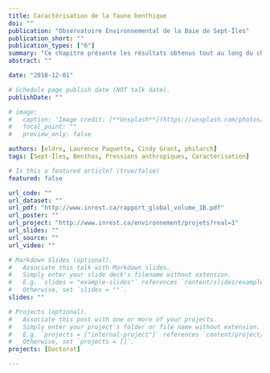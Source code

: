 ```yaml
---
title: Caractérisation de la faune benthique
doi: ""
publication: "Observatoire Environnemental de la Baie de Sept-Îles"
publication_short: ""
publication_types: ["6"]
summary: "Ce chapitre présente les résultats obtenus tout au long du chapitre 1 de mon Doctorat, qui ont été compilés avec ceux d'autres projets à Sept-Îles, pilotés par l'INREST."
abstract: ""

date: "2018-12-01"

# Schedule page publish date (NOT talk date).
publishDate: ""

# image:
#   caption: 'Image credit: [**Unsplash**](https://unsplash.com/photos/jdD8gXaTZsc)'
#   focal_point: ""
#   preview_only: false

authors: [eldre, Laurence Paquette, Cindy Grant, philarch]
tags: [Sept-Îles, Benthos, Pressions anthropiques, Caractérisation]

# Is this a featured article? (true/false)
featured: false

url_code: ""
url_dataset: ""
url_pdf: "http://www.inrest.ca/rapport_global_volume_1B.pdf"
url_poster: ""
url_project: "http://www.inrest.ca/environnement/projets?real=1"
url_slides: ""
url_source: ""
url_video: ""

# Markdown Slides (optional).
#   Associate this talk with Markdown slides.
#   Simply enter your slide deck's filename without extension.
#   E.g. `slides = "example-slides"` references `content/slides/example-slides.md`.
#   Otherwise, set `slides = ""`.
slides: ""

# Projects (optional).
#   Associate this post with one or more of your projects.
#   Simply enter your project's folder or file name without extension.
#   E.g. `projects = ["internal-project"]` references `content/project/deep-learning/index.md`.
#   Otherwise, set `projects = []`.
projects: [Doctorat]

---
```

